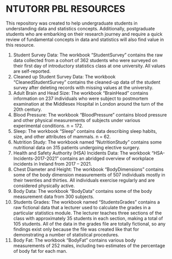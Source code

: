# NTUTORR PBL RESOURCES
This repository was created to help undergraduate students in understanding data and statistics concepts. Additionally, postgraduate students who are embarking on their research journey and require a quick review of fundamental concepts in data and statistics will also find value in this resource.
1.	Student Survey Data: The workbook “StudentSurvey” contains the raw data collected from a cohort of 362 students who were surveyed on their first day of introductory statistics class at one university. All values are self-reported.
2.	Cleaned up Student Survey Data: The workbook “CleanedStudentSurvey” contains the cleaned-up data of the student survey after deleting records with missing values  at the university.
3.	Adult Brain and Head Size: The workbook “BrainHead” contains information on 237 individuals who were subject to postmortem examination at the Middlesex Hospital in London around the turn of the 20th century.
4.	Blood Pressure: The workbook “BloodPressure” contains blood pressure and other physical measurements of subjects under various experimental conditions. n = 172. 
5.	Sleep: The workbook “Sleep” contains data describing sleep habits, size, and other attributes of mammals. n = 62. 
6.	Nutrition Study: The workbook named “NutritionStudy” contains some nutritional data on 315 patients undergoing elective surgery.
7.	Health and Safety Authority (HSA) Incidents Data: The workbook “HSA-Incidents-2017-2021” contains an abridged overview of workplace incidents in Ireland from 2017 – 2021.
8.	Chest Diameter and Height: The workbook “BodyDimensions” contains some of the body dimension measurements of 507 individuals mostly in their twenties and thirties. All individuals exercise regularly and are considered physically active.
9.	Body Data: The workbook “BodyData” contains some of the body measurement data from 300 subjects.
10.	Students Grades: The workbook named “StudentsGrades” contains a raw fictional data that a lecturer used to calculate the grades in a particular statistics module. The lecturer teaches three sections of the class with approximately 35 students in each section, making a total of 105 students. All of the data in the grades file are totally fictional, so any findings exist only because the file was created like that for demonstrating a number of statistical procedures.
11.	Body Fat: The workbook “BodyFat” contains various body measurements of 252 males, including two estimates of the percentage of body fat for each man.
